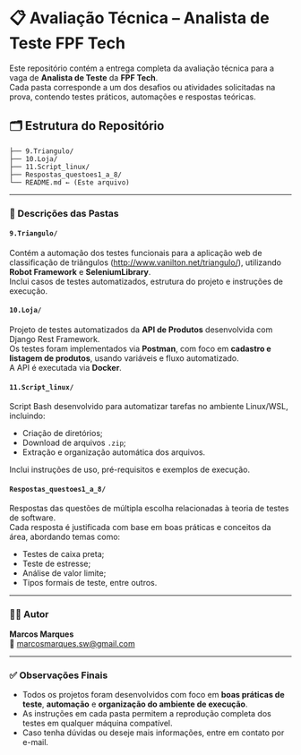# 📋 Avaliação Técnica – Analista de Teste **FPF Tech**

Este repositório contém a entrega completa da avaliação técnica para a vaga de **Analista de Teste** da **FPF Tech**.  
Cada pasta corresponde a um dos desafios ou atividades solicitadas na prova, contendo testes práticos, automações e respostas teóricas.

## 🗂️ Estrutura do Repositório

```
├── 9.Triangulo/
├── 10.Loja/
├── 11.Script_linux/
├── Respostas_questoes1_a_8/
└── README.md ← (Este arquivo)
```

---

### 📌 Descrições das Pastas

#### `9.Triangulo/`

Contém a automação dos testes funcionais para a aplicação web de classificação de triângulos (http://www.vanilton.net/triangulo/), utilizando **Robot Framework** e **SeleniumLibrary**.  
Inclui casos de testes automatizados, estrutura do projeto e instruções de execução.

#### `10.Loja/`

Projeto de testes automatizados da **API de Produtos** desenvolvida com Django Rest Framework.  
Os testes foram implementados via **Postman**, com foco em **cadastro e listagem de produtos**, usando variáveis e fluxo automatizado.  
A API é executada via **Docker**.

#### `11.Script_linux/`

Script Bash desenvolvido para automatizar tarefas no ambiente Linux/WSL, incluindo:

- Criação de diretórios;
- Download de arquivos `.zip`;
- Extração e organização automática dos arquivos.

Inclui instruções de uso, pré-requisitos e exemplos de execução.

#### `Respostas_questoes1_a_8/`

Respostas das questões de múltipla escolha relacionadas à teoria de testes de software.  
Cada resposta é justificada com base em boas práticas e conceitos da área, abordando temas como:

- Testes de caixa preta;
- Teste de estresse;
- Análise de valor limite;
- Tipos formais de teste, entre outros.

---

### 🧑‍💻 Autor

**Marcos Marques**  
📧 marcosmarques.sw@gmail.com

---

### ✅ Observações Finais

- Todos os projetos foram desenvolvidos com foco em **boas práticas de teste**, **automação** e **organização do ambiente de execução**.
- As instruções em cada pasta permitem a reprodução completa dos testes em qualquer máquina compatível.
- Caso tenha dúvidas ou deseje mais informações, entre em contato por e-mail.
